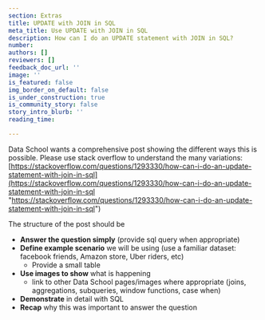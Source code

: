 ```yaml
---
section: Extras
title: UPDATE with JOIN in SQL
meta_title: Use UPDATE with JOIN in SQL
description: How can I do an UPDATE statement with JOIN in SQL?
number: 
authors: []
reviewers: []
feedback_doc_url: ''
image: ''
is_featured: false
img_border_on_default: false
is_under_construction: true
is_community_story: false
story_intro_blurb: ''
reading_time: 

---
```


Data School wants a comprehensive post showing the different ways this is possible. Please use stack overflow to understand the many variations: [https://stackoverflow.com/questions/1293330/how-can-i-do-an-update-statement-with-join-in-sql](https://stackoverflow.com/questions/1293330/how-can-i-do-an-update-statement-with-join-in-sql "https://stackoverflow.com/questions/1293330/how-can-i-do-an-update-statement-with-join-in-sql")

The structure of the post should be

* **Answer the question simply** (provide sql query when appropriate)
* **Define example scenario** we will be using (use a familiar dataset: facebook friends, Amazon store, Uber riders, etc)
  * Provide a small table
* **Use images to show** what is happening
  * link to other Data School pages/images where appropriate (joins, aggregations, subqueries, window functions, case when)
* **Demonstrate** in detail with SQL
* **Recap** why this was important to answer the question